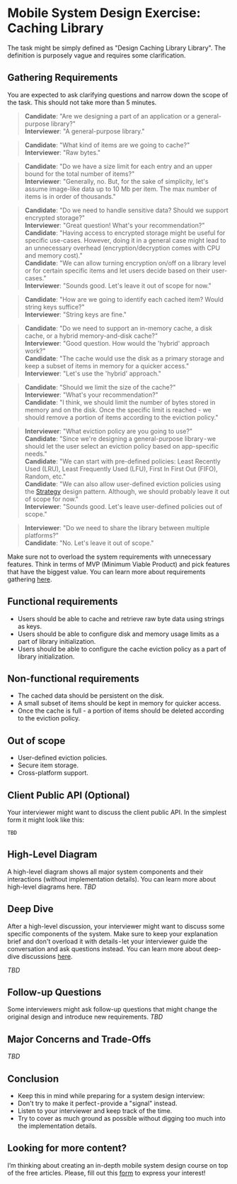 # Mobile System Design Exercise: Caching Library
The task might be simply defined as "Design Caching Library Library". The definition is purposely vague and requires some clarification.

## Gathering Requirements
You are expected to ask clarifying questions and narrow down the scope of the task. This should not take more than 5 minutes.

> **Candidate**: "Are we designing a part of an application or a general-purpose library?"  
> **Interviewer**: "A general-purpose library."  
 
> **Candidate**: "What kind of items are we going to cache?"  
> **Interviewer**: "Raw bytes."  

> **Candidate**: "Do we have a size limit for each entry and an upper bound for the total number of items?"  
> **Interviewer**: "Generally, no. But, for the sake of simplicity, let's assume image-like data up to 10 Mb per item. The max number of items is in order of thousands."  

> **Candidate**: "Do we need to handle sensitive data? Should we support encrypted storage?"  
> **Interviewer**: "Great question! What's your recommendation?"  
> **Candidate**: "Having access to encrypted storage might be useful for specific use-cases. However, doing it in a general case might lead to an unnecessary overhead (encryption/decryption comes with CPU and memory cost)."  
> **Candidate**: "We can allow turning encryption on/off on a library level or for certain specific items and let users decide based on their user-cases."  
> **Interviewer**: "Sounds good. Let's leave it out of scope for now."  

> **Candidate**: "How are we going to identify each cached item? Would string keys suffice?"  
> **Interviewer**: "String keys are fine."  

> **Candidate**: "Do we need to support an in-memory cache, a disk cache, or a hybrid memory-and-disk cache?"  
> **Interviewer**: "Good question. How would the 'hybrid' approach work?"  
> **Candidate**: "The cache would use the disk as a primary storage and keep a subset of items in memory for a quicker access."  
> **Interviewer**: "Let's use the 'hybrid' approach."  

> **Candidate**: "Should we limit the size of the cache?"  
> **Interviewer**: "What's your recommendation?"  
> **Candidate**: "I think, we should limit the number of bytes stored in memory and on the disk. Once the specific limit is reached - we should remove a portion of items according to the eviction policy."  

> **Interviewer**: "What eviction policy are you going to use?"  
> **Candidate**: "Since we're designing a general-purpose library - we should let the user select an eviction policy based on app-specific needs."  
> **Candidate**: "We can start with pre-defined policies: Least Recently Used (LRU), Least Frequently Used (LFU), First In First Out (FIFO), Random, etc."  
> **Candidate**: "We can also allow user-defined eviction policies using the [Strategy](https://en.wikipedia.org/wiki/Strategy_pattern) design pattern. Although, we should probably leave it out of scope for now."  
> **Interviewer**: "Sounds good. Let's leave user-defined policies out of scope."  

> **Interviewer**: "Do we need to share the library between multiple platforms?"  
> **Candidate**: "No. Let's leave it out of scope."  

Make sure not to overload the system requirements with unnecessary features. Think in terms of MVP (Minimum Viable Product) and pick features that have the biggest value. You can learn more about requirements gathering [here](https://github.com/weeeBox/mobile-system-design#gathering-requirements).

## Functional requirements
- Users should be able to cache and retrieve raw byte data using strings as keys.
- Users should be able to configure disk and memory usage limits as a part of library initialization.
- Users should be able to configure the cache eviction policy as a part of library initialization.

## Non-functional requirements
- The cached data should be persistent on the disk.
- A small subset of items should be kept in memory for quicker access.
- Once the cache is full - a portion of items should be deleted according to the eviction policy.

## Out of scope
- User-defined eviction policies.
- Secure item storage.
- Cross-platform support.

## Client Public API (Optional)
Your interviewer might want to discuss the client public API. In the simplest form it might look like this:

```
TBD
```

## High-Level Diagram
A high-level diagram shows all major system components and their interactions (without implementation details). You can learn more about high-level diagrams here.
_TBD_

## Deep Dive
After a high-level discussion, your interviewer might want to discuss some specific components of the system. Make sure to keep your explanation brief and don't overload it with details - let your interviewer guide the conversation and ask questions instead. You can learn more about deep-dive discussions [here](https://github.com/weeeBox/mobile-system-design#deep-dive-tweet-feed-flow).

_TBD_

## Follow-up Questions
Some interviewers might ask follow-up questions that might change the original design and introduce new requirements.
_TBD_

## Major Concerns and Trade-Offs
_TBD_

## Conclusion
- Keep this in mind while preparing for a system design interview:
- Don't try to make it perfect - provide a "signal" instead.
- Listen to your interviewer and keep track of the time.
- Try to cover as much ground as possible without digging too much into the implementation details.

## Looking for more content?
I’m thinking about creating an in-depth mobile system design course on top of the free articles. Please, fill out this [form](https://forms.gle/KfvmZhPNPMRBE8Jj9) to express your interest!
